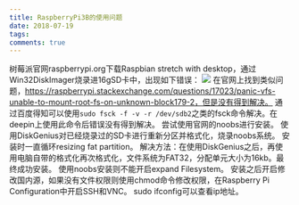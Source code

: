 ```yaml
---
title: RaspberryPi3B的使用问题
date: 2018-07-19
tags:
comments: true
---
```


树莓派官网raspberrypi.org下载Raspbian stretch with desktop，通过Win32DiskImager烧录进16gSD卡中，出现如下错误：
![]("RaspberryPi3B的使用问题/raspberry.jpg")
在官网上找到类似问题，https://raspberrypi.stackexchange.com/questions/17023/panic-vfs-unable-to-mount-root-fs-on-unknown-block179-2，但是没有得到解决。
通过百度得知可以使用`sudo fsck -f -v -r /dev/sdb2`之类的fsck命令解决。在deepin上使用此命令后错误没有得到解决。
尝试使用官网的noobs进行安装。
使用DiskGenius对已经烧录过的SD卡进行重新分区并格式化，烧录noobs系统。
安装时一直循环resizing fat partition。
解决方法：在使用DiskGenius之后，再使用电脑自带的格式化再次格式化，文件系统为FAT32，分配单元大小为16kb。最终成功安装。
使用noobs安装则不能开启expand Filesystem。
安装之后开启修改国内源，如果没有文件权限则使用chmod命令修改权限，在Raspberry Pi Configuration中开启SSH和VNC。
sudo ifconfig可以查看ip地址。

